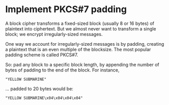 # Implement PKCS#7 padding

A block cipher transforms a fixed-sized block (usually 8 or 16 bytes)
of plaintext into ciphertext. But we almost never want to transform a
single block; we encrypt irregularly-sized messages.

One way we account for irregularly-sized messages is by padding,
creating a plaintext that is an even multiple of the blocksize. The
most popular padding scheme is called PKCS#7.

So: pad any block to a specific block length, by appending the number
of bytes of padding to the end of the block. For instance,

    "YELLOW SUBMARINE"

... padded to 20 bytes would be:

    "YELLOW SUBMARINE\x04\x04\x04\x04"
